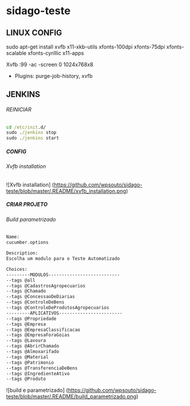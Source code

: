 # sidago-teste

## LINUX CONFIG
sudo apt-get install xvfb x11-xkb-utils xfonts-100dpi xfonts-75dpi xfonts-scalable xfonts-cyrillic x11-apps

Xvfb :99 -ac -screen 0 1024x768x8

- Plugins: purge-job-history, xvfb

## JENKINS

###### REINICIAR
```cmd
cd /etc/init.d/
sudo ./jenkins stop
sudo ./jenkins start
```

##### CONFIG
###### Xvfb installation
![Xvfb installation]
(https://github.com/wpsouto/sidago-teste/blob/master/.README/xvfb_installation.png)

##### CRIAR PROJETO
###### Build parametrizado


```cmd
Name:
cucumber.options

Description:
Escolha um modulo para o Teste Automatizado

Choices:
---------MODULOS---------------------------
--tags @all
--tags @CadastrosAgropecuarios
--tags @Chamado
--tags @ConcessaoDeDiarias
--tags @ControleDeBens
--tags @ControleDeProdutosAgropecuarios
---------APLICATIVOS------------------------
--tags @Propriedade
--tags @Empresa
--tags @EmpresaClassificacao
--tags @EmpresaForaGoias
--tags @Lavoura
--tags @AbrirChamado
--tags @Almoxarifado
--tags @Material
--tags @Patrimonio
--tags @TransferenciaDeBens
--tags @IngredienteAtivo
--tags @Produto
```

![build e parametrizado]
(https://github.com/wpsouto/sidago-teste/blob/master/.README/build_parametrizado.png)
